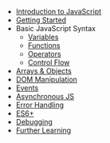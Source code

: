 <!-- docs/_sidebar.md -->

- [Introduction to JavaScript](/)
- [Getting Started](getting-started.md)
- Basic JavaScript Syntax
  - [Variables](vars.md)
  - [Functions](Functions.md)
  - [Operators](Operators.md)
  - [Control Flow](Control-flow.md)
- [Arrays & Objects](Arrays&Objects.md)
- [DOM Manipulation](DOM-manipulation.md)
- [Events](Events.md)
- [Asynchronous JS](Asynchronous-JS.md)
- [Error Handling](Error-handling.md)
- [ES6+](ES6+.md)
- [Debugging](Debugging.md)
- [Further Learning](Further-learning.md)
